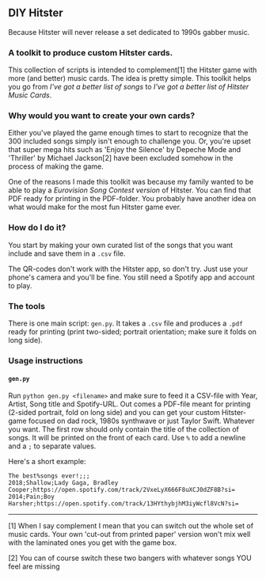 ## DIY Hitster

Because Hitster will never release a set dedicated to 1990s gabber music.

### A toolkit to produce custom Hitster cards.

This collection of scripts is intended to complement[1] the Hitster game with more (and better) music cards. The idea is pretty simple. This toolkit helps you go from _I've got a better list of songs_ to _I've got a better list of Hitster Music Cards_.

### Why would you want to create your own cards?

Either you've played the game enough times to start to recognize that the 300 included songs simply isn't enough to challenge you. Or, you're upset that super mega hits such as 'Enjoy the Silence' by Depeche Mode and 'Thriller' by Michael Jackson[2] have been excluded somehow in the process of making the game.

One of the reasons I made this toolkit was because my family wanted to be able to play a _Eurovision Song Contest version_ of Hitster. You can find that PDF ready for printing in the PDF-folder. You probably have another idea on what would make for the most fun Hitster game ever.

### How do I do it?

You start by making your own curated list of the songs that you want include and save them in a `.csv` file.

The QR-codes don't work with the Hitster app, so don't try. Just use your phone's camera and you'll be fine. You still need a Spotify app and account to play.

### The tools

There is one main script: `gen.py`. It takes a `.csv` file and produces a `.pdf` ready for printing (print two-sided; portrait orientation; make sure it folds on long side).

### Usage instructions

#### `gen.py`

Run `python gen.py <filename>` and make sure to feed it a CSV-file with Year, Artist, Song title and Spotify-URL. Out comes a PDF-file meant for printing (2-sided portrait, fold on long side) and you can get your custom Hitster-game focused on dad rock, 1980s synthwave or just Taylor Swift. Whatever you want. The first row should only contain the title of the collection of songs. It will be printed on the front of each card. Use `%` to add a newline and a `;` to separate values.

Here's a short example:

```
The best%songs ever!;;;
2018;Shallow;Lady Gaga, Bradley Cooper;https://open.spotify.com/track/2VxeLyX666F8uXCJ0dZF8B?si=
2014;Pain;Boy Harsher;https://open.spotify.com/track/13HYthybjhM3iyWcfl8VcN?si=
```

---

[1] When I say complement I mean that you can switch out the whole set of music cards. Your own 'cut-out from printed paper' version won't mix well with the laminated ones you get with the game box.

[2] You can of course switch these two bangers with whatever songs YOU feel are missing